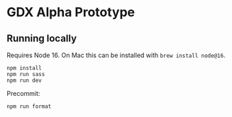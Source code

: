 # GDX Alpha Prototype

## Running locally

Requires Node 16. On Mac this can be installed with `brew install node@16`.

```
npm install
npm run sass
npm run dev
```

Precommit:

```
npm run format
```
